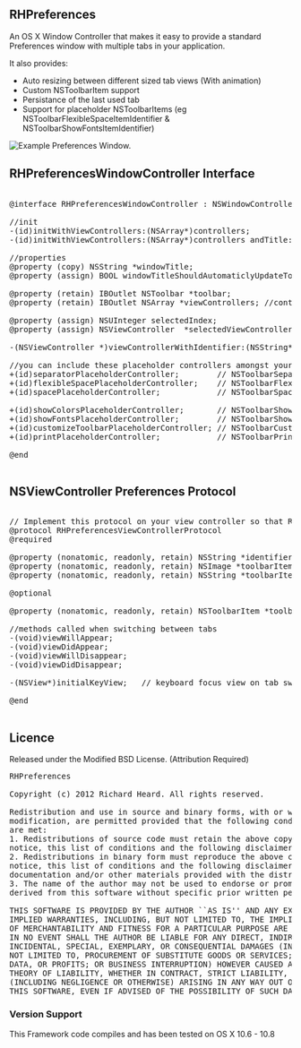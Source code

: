 ## RHPreferences
An OS X Window Controller that makes it easy to provide a standard Preferences window with multiple tabs in your application.

It also provides:
* Auto resizing between different sized tab views (With animation)
* Custom NSToolbarItem support
* Persistance of the last used tab
* Support for placeholder NSToolbarItems (eg NSToolbarFlexibleSpaceItemIdentifier & NSToolbarShowFontsItemIdentifier)

![Example Preferences Window.](https://github.com/heardrwt/RHPreferences/raw/master/Preferences.png )


## RHPreferencesWindowController Interface
<pre>

@interface RHPreferencesWindowController : NSWindowController <NSToolbarDelegate>

//init
-(id)initWithViewControllers:(NSArray*)controllers;
-(id)initWithViewControllers:(NSArray*)controllers andTitle:(NSString*)title;

//properties
@property (copy) NSString *windowTitle;
@property (assign) BOOL windowTitleShouldAutomaticlyUpdateToReflectSelectedViewController; //defaults to YES

@property (retain) IBOutlet NSToolbar *toolbar;
@property (retain) IBOutlet NSArray *viewControllers; //controllers should implement RHPreferencesViewControllerProtocol

@property (assign) NSUInteger selectedIndex;
@property (assign) NSViewController <RHPreferencesViewControllerProtocol> *selectedViewController;

-(NSViewController <RHPreferencesViewControllerProtocol>*)viewControllerWithIdentifier:(NSString*)identifier;

//you can include these placeholder controllers amongst your array of view controllers to show their respective items in the toolbar
+(id)separatorPlaceholderController;        // NSToolbarSeparatorItemIdentifier
+(id)flexibleSpacePlaceholderController;    // NSToolbarFlexibleSpaceItemIdentifier
+(id)spacePlaceholderController;            // NSToolbarSpaceItemIdentifier

+(id)showColorsPlaceholderController;       // NSToolbarShowColorsItemIdentifier
+(id)showFontsPlaceholderController;        // NSToolbarShowFontsItemIdentifier
+(id)customizeToolbarPlaceholderController; // NSToolbarCustomizeToolbarItemIdentifier
+(id)printPlaceholderController;            // NSToolbarPrintItemIdentifier

@end

</pre>

## NSViewController Preferences Protocol
<pre>

// Implement this protocol on your view controller so that RHPreferencesWindow knows what to show in the tabbar. Label, image etc.
@protocol RHPreferencesViewControllerProtocol <NSObject>
@required

@property (nonatomic, readonly, retain) NSString *identifier;
@property (nonatomic, readonly, retain) NSImage *toolbarItemImage;
@property (nonatomic, readonly, retain) NSString *toolbarItemLabel;

@optional

@property (nonatomic, readonly, retain) NSToolbarItem *toolbarItem; //optional, overrides the above 3 properties. allows for custom tabbar items.

//methods called when switching between tabs
-(void)viewWillAppear;
-(void)viewDidAppear;
-(void)viewWillDisappear;
-(void)viewDidDisappear;

-(NSView*)initialKeyView;   // keyboard focus view on tab switch...

@end

</pre>

## Licence
Released under the Modified BSD License. 
(Attribution Required)
<pre>
RHPreferences

Copyright (c) 2012 Richard Heard. All rights reserved.

Redistribution and use in source and binary forms, with or without
modification, are permitted provided that the following conditions
are met:
1. Redistributions of source code must retain the above copyright
notice, this list of conditions and the following disclaimer.
2. Redistributions in binary form must reproduce the above copyright
notice, this list of conditions and the following disclaimer in the
documentation and/or other materials provided with the distribution.
3. The name of the author may not be used to endorse or promote products
derived from this software without specific prior written permission.

THIS SOFTWARE IS PROVIDED BY THE AUTHOR ``AS IS'' AND ANY EXPRESS OR
IMPLIED WARRANTIES, INCLUDING, BUT NOT LIMITED TO, THE IMPLIED WARRANTIES
OF MERCHANTABILITY AND FITNESS FOR A PARTICULAR PURPOSE ARE DISCLAIMED.
IN NO EVENT SHALL THE AUTHOR BE LIABLE FOR ANY DIRECT, INDIRECT,
INCIDENTAL, SPECIAL, EXEMPLARY, OR CONSEQUENTIAL DAMAGES (INCLUDING, BUT
NOT LIMITED TO, PROCUREMENT OF SUBSTITUTE GOODS OR SERVICES; LOSS OF USE,
DATA, OR PROFITS; OR BUSINESS INTERRUPTION) HOWEVER CAUSED AND ON ANY
THEORY OF LIABILITY, WHETHER IN CONTRACT, STRICT LIABILITY, OR TORT
(INCLUDING NEGLIGENCE OR OTHERWISE) ARISING IN ANY WAY OUT OF THE USE OF
THIS SOFTWARE, EVEN IF ADVISED OF THE POSSIBILITY OF SUCH DAMAGE.
</pre>


### Version Support
This Framework code compiles and has been tested on OS X 10.6 - 10.8

